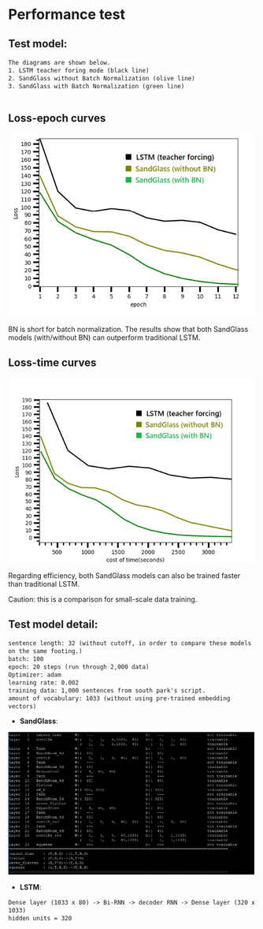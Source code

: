 # Performance test 


## Test model:
```
The diagrams are shown below.
1. LSTM teacher foring mode (black line)
2. SandGlass without Batch Normalization (olive line)
3. SandGlass with Batch Normalization (green line)


```

## Loss-epoch curves 

<img src="loss_epoch.png" width="550">

BN is short for batch normalization. The results show that both SandGlass models (with/without BN) can outperform traditional LSTM. 

## Loss-time curves

<img src="loss_time.png" width="550">

Regarding efficiency, both SandGlass models can also be trained faster than traditional LSTM.


Caution: this is a comparison for small-scale data training.

## Test model detail:
```
sentence length: 32 (without cutoff, in order to compare these models on the same footing.)
batch: 100
epoch: 20 steps (run through 2,000 data)
Optimizer: adam
learning rate: 0.002
training data: 1,000 sentences from south park's script.
amount of vocabulary: 1033 (without using pre-trained embedding vectors)
```

- **SandGlass**: 
 
<img src="test_info.png" width="500">

- **LSTM**:
```
Dense layer (1033 x 80) -> Bi-RNN -> decoder RNN -> Dense layer (320 x 1033)
hidden units = 320
```



